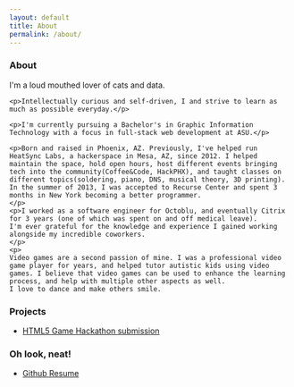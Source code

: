 ```yaml
---
layout: default
title: About
permalink: /about/
---
```


<div class='row about'>
<div class='col-lg-8 info'>
    <h3>About</h3>
    <p>I'm a loud mouthed lover of cats and data.</p>

    <p>Intellectually curious and self-driven, I and strive to learn as much as possible everyday.</p>

    <p>I'm currently pursuing a Bachelor's in Graphic Information Technology with a focus in full-stack web development at ASU.</p>
    
    <p>Born and raised in Phoenix, AZ. Previously, I've helped run HeatSync Labs, a hackerspace in Mesa, AZ, since 2012. I helped maintain the space, hold open hours, host different events bringing tech into the community(Coffee&Code, HackPHX), and taught classes on different topics(soldering, piano, DNS, musical theory, 3D printing). In the summer of 2013, I was accepted to Recurse Center and spent 3 months in New York becoming a better programmer.
    </p>
    <p>I worked as a software engineer for Octoblu, and eventually Citrix for 3 years (one of which was spent on and off medical leave).
    I'm ever grateful for the knowledge and experience I gained working alongside my incredible coworkers.
    </p>
    <p>
    Video games are a second passion of mine. I was a professional video game player for years, and helped tutor autistic kids using video games. I believe that video games can be used to enhance the learning process, and help with multiple other aspects as well.
    I love to dance and make others smile.
</p>
</div>
<div class='col-sm-4'>
    <h3>Projects</h3>
    <ul class="list-group navbar-inverse">
        <li class="list-group-item"><a href="http://hackphx-html5games.github.io/team7/">HTML5 Game Hackathon submission</a></li>
    </ul>
    <h3>Oh look, neat!</h3>
    <ul class="list-group">
        <li class="list-group-item"><a href='http://resume.github.io/?AlisamfP'>Github Resume</a></li>
    </ul>
</div>
<br>
</div>
